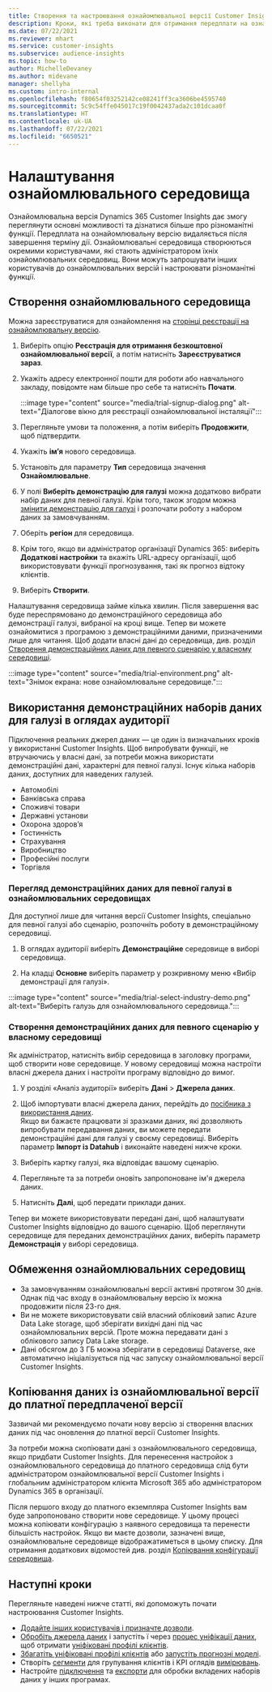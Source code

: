 ```yaml
---
title: Створення та настроювання ознайомлювальної версії Customer Insights
description: Кроки, які треба виконати для отримання передплати на ознайомлювальну версію Dynamics 365 Customer Insights та налаштувати її.
ms.date: 07/22/2021
ms.reviewer: mhart
ms.service: customer-insights
ms.subservice: audience-insights
ms.topic: how-to
author: MichelleDevaney
ms.author: midevane
manager: shellyha
ms.custom: intro-internal
ms.openlocfilehash: f80654f03252142ce08241ff3ca3606be4595740
ms.sourcegitcommit: 5c9c54ffe045017c19f0042437ada2c101dcaa0f
ms.translationtype: HT
ms.contentlocale: uk-UA
ms.lasthandoff: 07/22/2021
ms.locfileid: "6650521"
---
```

# <a name="set-up-a-trial-environment"></a>Налаштування ознайомлювального середовища 

Ознайомлювальна версія Dynamics 365 Customer Insights дає змогу переглянути основні можливості та дізнатися більше про різноманітні функції. Передплата на ознайомлювальну версію видаляється після завершення терміну дії. Ознайомлювальні середовища створюються окремими користувачами, які стають адміністратором їхніх ознайомлювальних середовищ. Вони можуть запрошувати інших користувачів до ознайомлювальних версій і настроювати різноманітні функції.

## <a name="create-a-trial-environment"></a>Створення ознайомлювального середовища

Можна зареєструватися для ознайомлення на [сторінці реєстрації на ознайомлювальну версію](https://dynamics.microsoft.com/get-started/free-trial/?appname=customerinsights). 

1. Виберіть опцію **Реєстрація для отримання безкоштовної ознайомлювальної версії**, а потім натисніть **Зареєструватися зараз**.

1. Укажіть адресу електронної пошти для роботи або навчального закладу, повідомте нам більше про себе та натисніть **Почати**.

   :::image type="content" source="media/trial-signup-dialog.png" alt-text="Діалогове вікно для реєстрації ознайомлювальної інсталяції":::

1. Перегляньте умови та положення, а потім виберіть **Продовжити**, щоб підтвердити.

1. Укажіть **ім’я** нового середовища. 

1. Установіть для параметру **Тип** середовища значення **Ознайомлювальне**.

1. У полі **Виберіть демонстрацію для галузі** можна додатково вибрати набір даних для певної галузі. Крім того, також згодом можна [змінити демонстрацію для галузі](#use-industry-specific-demo-data-sets-in-audience-insights) і розпочати роботу з набором даних за замовчуванням.

1. Оберіть **регіон** для середовища.

1. Крім того, якщо ви адміністратор організації Dynamics 365: виберіть **Додаткові настройки** та вкажіть URL-адресу організації, щоб використовувати функції прогнозування, такі як прогноз відтоку клієнтів. 

1. Виберіть **Створити**. 

Налаштування середовища займе кілька хвилин. Після завершення вас буде переспрямовано до демонстраційного середовища або демонстрації галузі, вибраної на кроці вище. Тепер ви можете ознайомитися з програмою з демонстраційними даними, призначеними лише для читання. Щоб додати власні дані до середовища, див. розділ [Створення демонстраційних даних для певного сценарію у власному середовищі](#create-scenario-specific-demo-data-in-your-own-environment).

:::image type="content" source="media/trial-environment.png" alt-text="Знімок екрана: нове ознайомлювальне середовище.":::

## <a name="use-industry-specific-demo-data-sets-in-audience-insights"></a>Використання демонстраційних наборів даних для галузі в оглядах аудиторії

Підключення реальних джерел даних — це один із визначальних кроків у використанні Customer Insights. Щоб випробувати функції, не втручаючись у власні дані, за потреби можна використати демонстраційні дані, характерні для певної галузі. Існує кілька наборів даних, доступних для наведених галузей. 

-   Автомобілі
-   Банківська справа
-   Споживчі товари
-   Державні установи
-   Охорона здоров’я
-   Гостинність
-   Страхування
-   Виробництво
-   Професійні послуги
-   Торгівля

### <a name="see-industry-specific-demo-data-in-trials"></a>Перегляд демонстраційних даних для певної галузі в ознайомлювальних середовищах

Для доступної лише для читання версії Customer Insights, спеціально для певної галузі або сценарію, розпочніть роботу в демонстраційному середовищі. 
 
1.  В оглядах аудиторії виберіть **Демонстраційне** середовище в виборі середовища.

2.  На кладці **Основне** виберіть параметр у розкривному меню «Вибір демонстрації для галузі».

:::image type="content" source="media/trial-select-industry-demo.png" alt-text="Виберіть галузь для ознайомлювального середовища.":::

### <a name="create-scenario-specific-demo-data-in-your-own-environment"></a>Створення демонстраційних даних для певного сценарію у власному середовищі

Як адміністратор, натисніть вибір середовища в заголовку програми, щоб створити нове середовище. У новому середовищі можна настроїти власні джерела даних і настроїти програму відповідно до вимог. 

1.  У розділі «Аналіз аудиторії» виберіть **Дані** > **Джерела даних**.

2.  Щоб імпортувати власні джерела даних, перейдіть до [посібника з використання даних](data-sources.md).     
   Якщо ви бажаєте працювати зі зразками даних, які дозволяють випробувати передавання даних, ви можете передати демонстраційні дані для галузі у своєму середовищі. Виберіть параметр **Імпорт із Datahub** і виконайте наведені нижче кроки.

3.  Виберіть картку галузі, яка відповідає вашому сценарію. 

4.  Перегляньте та за потреби оновіть запропоноване ім'я джерела даних. 

5.  Натисніть **Далі**, щоб передати приклади даних. 

Тепер ви можете використовувати передані дані, щоб налаштувати Customer Insights відповідно до вашого сценарію. Щоб переглянути середовище для переданих демонстраційних даних, виберіть параметр **<Industry> Демонстрація** у виборі середовища.

## <a name="limitations-in-trials"></a>Обмеження ознайомлювальних середовищ

- За замовчуванням ознайомлювальні версії активні протягом 30 днів. Однак під час входу в ознайомлювальну версію їх можна продовжити після 23-го дня.
- Ви не можете використовувати свій власний обліковий запис Azure Data Lake storage, щоб зберігати вихідні дані під час ознайомлювальних версій. Проте можна передавати дані з облікового запису Data Lake storage.
- Дані обсягом до 3 ГБ можна зберігати в середовищі Dataverse, яке автоматично ініціалізується під час запуску ознайомлювальної версії Customer Insights.

## <a name="copy-data-from-a-trial-to-a-paid-subscription"></a>Копіювання даних із ознайомлювальної версії до платної передплаченої версії

Зазвичай ми рекомендуємо почати нову версію зі створення власних даних під час оновлення до платної версії Customer Insights. 

За потреби можна скопіювати дані з ознайомлювального середовища, якщо придбати Customer Insights. Для перенесення настройок з ознайомлювального середовища до платного середовища слід бути адміністратором ознайомлювальної версії Customer Insights і глобальним адміністратором клієнта Microsoft 365 або адміністратором Dynamics 365 в організації. 

Після першого входу до платного екземпляра Customer Insights вам буде запропоновано створити нове середовище. У цьому процесі можна копіювати конфігурацію з наявного середовища та перенести більшість настройок. Якщо ви маєте дозволи, зазначені вище, ознайомлювальне середовище відображатиметься в цьому списку. Для отримання додаткових відомостей див. розділ [Копіювання конфігурації середовища](manage-environments.md#copy-the-environment-configuration).

## <a name="next-steps"></a>Наступні кроки

Перегляньте наведені нижче статті, які допоможуть почати настроювання Customer Insights. 

- [Додайте інших користувачів і призначте дозволи](permissions.md).
- [Обробіть джерела даних](data-sources.md) і запустіть ї через [процес уніфікації даних](data-unification.md), щоб отримати [уніфіковані профілі клієнтів](customer-profiles.md).
- [Збагатіть уніфіковані профілі клієнтів](enrichment-hub.md) або [запустіть прогнозні моделі](predictions-overview.md).
- Створіть [сегменти](segments.md) для групування клієнтів і KPI оглядів [вимірювань](measures.md).
- Настройте [підключення](connections.md) та [експорти](export-destinations.md) для обробки вкладених наборів даних у інших програмах.